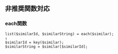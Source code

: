 
## 非推奨関数対応

### each関数

```
list($similarId, $similarString) = each($similar);
↓
$similarId = key($similar);
$similarString = $similar[$similarId];
```
